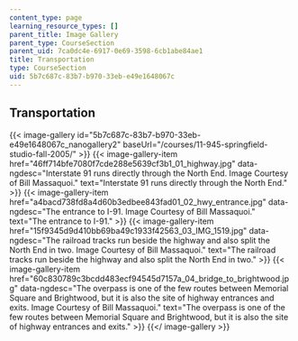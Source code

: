 ```yaml
---
content_type: page
learning_resource_types: []
parent_title: Image Gallery
parent_type: CourseSection
parent_uid: 7ca0dc4e-6917-0e69-3598-6cb1abe84ae1
title: Transportation
type: CourseSection
uid: 5b7c687c-83b7-b970-33eb-e49e1648067c
---
```


Transportation
--------------
{{< image-gallery id="5b7c687c-83b7-b970-33eb-e49e1648067c_nanogallery2" baseUrl="/courses/11-945-springfield-studio-fall-2005/" >}}
{{< image-gallery-item href="46ff714bfe7080f7cde288e5639cf3b1_01_highway.jpg" data-ngdesc="Interstate 91 runs directly through the North End. Image Courtesy of Bill Massaquoi." text="Interstate 91 runs directly through the North End." >}}
{{< image-gallery-item href="a4bacd738fd8a4d60b3edbee843fad01_02_hwy_entrance.jpg" data-ngdesc="The entrance to I-91. Image Courtesy of Bill Massaquoi." text="The entrance to I-91." >}}
{{< image-gallery-item href="15f9345d9d410bb69ba49c1933f42563_03_IMG_1519.jpg" data-ngdesc="The railroad tracks run beside the highway and also split the North End in two. Image Courtesy of Bill Massaquoi." text="The railroad tracks run beside the highway and also split the North End in two." >}}
{{< image-gallery-item href="60c830789c3bcdd483ecf94545d7157a_04_bridge_to_brightwood.jpg" data-ngdesc="The overpass is one of the few routes between Memorial Square and Brightwood, but it is also the site of highway entrances and exits. Image Courtesy of Bill Massaquoi." text="The overpass is one of the few routes between Memorial Square and Brightwood, but it is also the site of highway entrances and exits." >}}
{{</ image-gallery >}}